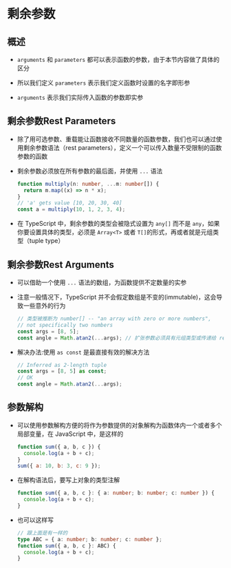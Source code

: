 # 剩余参数

## 概述

  - `arguments` 和 `parameters` 都可以表示函数的参数，由于本节内容做了具体的区分

  - 所以我们定义 `parameters` 表示我们定义函数时设置的名字即形参

  - `arguments` 表示我们实际传入函数的参数即实参

## 剩余参数Rest Parameters

  - 除了用可选参数、重载能让函数接收不同数量的函数参数，我们也可以通过使用剩余参数语法（rest parameters），定义一个可以传入数量不受限制的函数参数的函数

  - 剩余参数必须放在所有参数的最后面，并使用 `...` 语法

    ```ts
    function multiply(n: number, ...m: number[]) {
      return m.map((x) => n * x);
    }
    // 'a' gets value [10, 20, 30, 40]
    const a = multiply(10, 1, 2, 3, 4);
    ```

  - 在 TypeScript 中，剩余参数的类型会被隐式设置为 `any[]` 而不是 `any`，如果你要设置具体的类型，必须是 `Array<T>` 或者 `T[]`的形式，再或者就是元组类型（tuple type）

## 剩余参数Rest Arguments

  - 可以借助一个使用 `...` 语法的数组，为函数提供不定数量的实参

  - 注意一般情况下，TypeScript 并不会假定数组是不变的(immutable)，这会导致一些意外的行为

    ```ts
    // 类型被推断为 number[] -- "an array with zero or more numbers",
    // not specifically two numbers
    const args = [8, 5];
    const angle = Math.atan2(...args); // 扩张参数必须具有元组类型或传递给 rest 参数
    ```

  - 解决办法:使用 `as const` 是最直接有效的解决方法

    ```ts
    // Inferred as 2-length tuple
    const args = [8, 5] as const;
    // OK
    const angle = Math.atan2(...args);
    ```

## 参数解构

  - 可以使用参数解构方便的将作为参数提供的对象解构为函数体内一个或者多个局部变量，在 JavaScript 中，是这样的

    ```js
    function sum({ a, b, c }) {
      console.log(a + b + c);
    }
    sum({ a: 10, b: 3, c: 9 });
    ```

  - 在解构语法后，要写上对象的类型注解

    ```ts
    function sum({ a, b, c }: { a: number; b: number; c: number }) {
      console.log(a + b + c);
    }
    ```

  - 也可以这样写

    ```ts
    // 跟上面是有一样的
    type ABC = { a: number; b: number; c: number };
    function sum({ a, b, c }: ABC) {
      console.log(a + b + c);
    }
    ```
